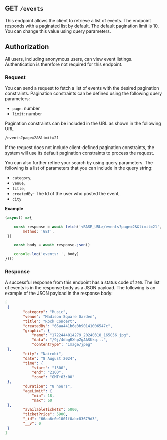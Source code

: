 ## GET `/events`

This endpoint allows the client to retrieve a list of events. The endpoint responds with a paginated list by default. The default pagination limit is 10. You can change this value using query parameters.


## Authorization
All users, including anonymous users, can view event listings. Authentication is therefore not required for this endpoint.

### Request
You can send a request to fetch a list of events with the desired pagination constraints. Pagination constraints can be defined using the following query parameters:

- `page`: number
- `limit`: number

Pagination constraints can be included in the URL as shown in the following URL

```t
/events?page=2&&limit=21
```

If the request does not include client-defined pagination constraints, the system will use its default pagination constraints to process the request.

You can also further refine your search by using query parameters. The following is a list of parameters that you can include in the query string:

- `category`, 
- `venue`, 
- `title`, 
- `createdBy`- The Id of the user who posted the event, 
- `city`

**Example**

```javascript
(async() =>{

    const response = await fetch('<BASE_URL>/events?page=2&&limit=21', {
        method: 'GET',
 })

    const body = await response.json()

    console.log('events: ', body)
})()
 ```

### Response
A successful response from this endpoint has a status code of `200`. The list of events is in the response body as a JSON payload. The following is an example of the JSON payload in the response body:

```json
[
 {
        "category": "Music",
        "venue": "Madison Square Garden",
        "title": "Rock Concert",
        "createdBy": "66aa441b6e3b90141006547c",
        "graphic": {
            "name": "1722444814279_20240318_165856.jpg",
            "data": "/9j/4dbgRXhpZgAASUkq...",
            "contentType": "image/jpeg"
 },
        "city": "Nairobi",
        "date": "8 August 2024",
        "time": {
            "start": "1300",
            "end": "2100",
            "zone": "GMT+03:00"
 },
        "duration": "8 hours",
        "ageLimit": {
            "min": 18,
            "max": 60
 },
        "availableTickets": 5000,
        "ticketPrice": 5900,
        "_id": "66aa6c0e1001f0abc83679d3",
        "__v": 0
 }
]
```